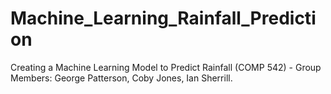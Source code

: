 # Machine_Learning_Rainfall_Prediction
Creating a Machine Learning Model to Predict Rainfall (COMP 542) - Group Members: George Patterson, Coby Jones, Ian Sherrill.
